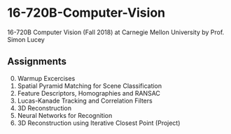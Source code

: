 # 16-720B-Computer-Vision
16-720B Computer Vision (Fall 2018) at Carnegie Mellon University by Prof. Simon Lucey

## Assignments
0. Warmup Excercises
1. Spatial Pyramid Matching for Scene Classification
2. Feature Descriptors, Homographies and RANSAC
3. Lucas-Kanade Tracking and Correlation Filters
4. 3D Reconstruction
5. Neural Networks for Recognition
6. 3D Reconstruction using Iterative Closest Point (Project)

